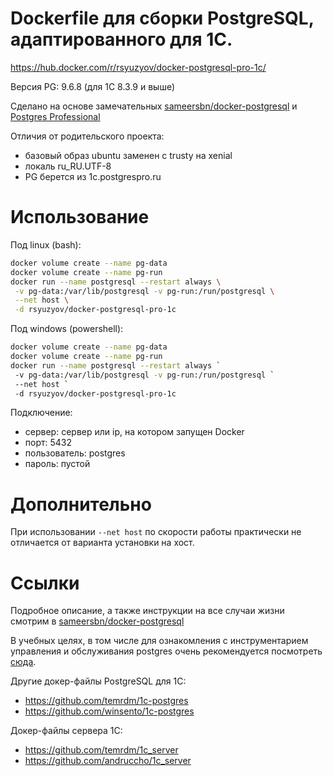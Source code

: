 # Dockerfile для сборки PostgreSQL, адаптированного для 1С.
https://hub.docker.com/r/rsyuzyov/docker-postgresql-pro-1c/

Версия PG: 9.6.8 (для 1С 8.3.9 и выше)

Сделано на основе замечательных [sameersbn/docker-postgresql](https://github.com/sameersbn/docker-postgresql)
и [Postgres Professional](https://postgrespro.ru/products/1c_build)

Отличия от родительского проекта:
- базовый образ ubuntu заменен с trusty на xenial
- локаль ru_RU.UTF-8
- PG берется из 1c.postgrespro.ru

# Использование
Под linux (bash):
```bash
docker volume create --name pg-data
docker volume create --name pg-run
docker run --name postgresql --restart always \
 -v pg-data:/var/lib/postgresql -v pg-run:/run/postgresql \
 --net host \
 -d rsyuzyov/docker-postgresql-pro-1c
```

Под windows (powershell):
```bash
docker volume create --name pg-data
docker volume create --name pg-run
docker run --name postgresql --restart always `
 -v pg-data:/var/lib/postgresql -v pg-run:/run/postgresql `
 --net host `
 -d rsyuzyov/docker-postgresql-pro-1c
```

Подключение:
- сервер: сервер или ip, на котором запущен Docker
- порт: 5432
- пользователь: postgres
- пароль: пустой

# Дополнительно
При использовании `--net host` по скорости работы практически не отличается от варианта установки на хост.

# Ссылки
Подробное описание, а также инструкции на все случаи жизни смотрим в [sameersbn/docker-postgresql](https://github.com/sameersbn/docker-postgresql)

В учебных целях, в том числе для ознакомления с инструментарием управления и обслуживания postgres очень рекомендуется посмотреть [сюда](https://github.com/VanessaDockers/pgsteroids).

Другие докер-файлы PostgreSQL для 1С:
- https://github.com/temrdm/1c-postgres
- https://github.com/winsento/1c-postgres

Докер-файлы сервера 1С:
- https://github.com/temrdm/1c_server
- https://github.com/andruccho/1c_server

